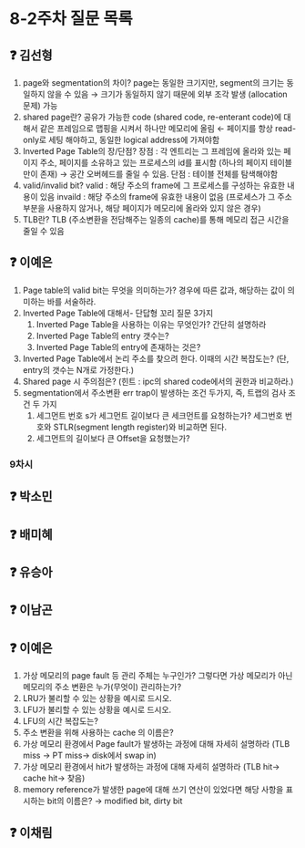 # 8-2주차 질문 목록

## ❓ 김선형
1. page와 segmentation의 차이? page는 동일한 크기지만, segment의 크기는 동일하지 않을 수 있음 → 크기가 동일하지 않기 때문에 외부 조각 발생 (allocation 문제) 가능
2. shared page란? 공유가 가능한 code (shared code, re-enterant code)에 대해서 같은 프레임으로 맵핑을 시켜서 하나만 메모리에 올림 ← 페이지를 항상 read-only로 세팅 해야하고, 동일한 logical address에 가져야함
3. Inverted Page Table의 장/단점? 장점 : 각 엔트리는 그 프레임에 올라와 있는 페이지 주소, 페이지를 소유하고 있는 프로세스의 id를 표시함 (하나의 페이지 테이블만이 존재) → 공간 오버헤드를 줄일 수 있음. 단점 : 테이블 전체를 탐색해야함 
4. valid/invalid bit?
valid : 해당 주소의 frame에 그 프로세스를 구성하는 유효한 내용이 있음
invaild : 해당 주소의 frame에 유효한 내용이 없음 (프로세스가 그 주소 부분을 사용하지 않거나, 해당 페이지가 메모리에 올라와 있지 않은 경우)
5. TLB란? TLB (주소변환을 전담해주는 일종의 cache)를 통해 메모리 접근 시간을 줄일 수 있음 

## ❓ 이예은
1. Page table의 valid bit는 무엇을 의미하는가? 경우에 따른 값과, 해당하는 값이 의미하는 바를 서술하라.
2. Inverted Page Table에 대해서- 단답형 꼬리 질문 3가지
    1. Inverted Page Table을 사용하는 이유는 무엇인가? 간단히 설명하라
    2. Inverted Page Table의 entry 갯수는?
    3. Inverted Page Table의 entry에 존재하는 것은?
3. Inverted Page Table에서 논리 주소를 찾으려 한다. 이때의 시간 복잡도는? (단, entry의 갯수는 N개로 가정한다.)
4. Shared page 시 주의점은? (힌트 : ipc의 shared code에서의 권한과 비교하라.)
5. segmentation에서 주소변환 err trap이 발생하는 조건 두가지, 즉, 트랩의 검사 조건 두 가지
    1. 세그먼트 번호 s가 세그먼트 길이보다 큰 세크먼트를 요청하는가?
    세그번호 번호와 STLR(segment length register)와 비교하면 된다.
    2. 세그먼트의 길이보다 큰 Offset을 요청했는가?


### 9차시

## ❓ 박소민


## ❓ 배미혜


## ❓ 유승아


## ❓ 이남곤


## ❓ 이예은
1. 가상 메모리의 page fault 등 관리 주체는 누구인가? 그렇다면 가상 메모리가 아닌 메모리의 주소 변환은 누가(무엇이) 관리하는가?
2. LRU가 불리할 수 있는 상황을 예시로 드시오.
3. LFU가 불리할 수 있는 상황을 예시로 드시오.
4. LFU의 시간 복잡도는?
5. 주소 변환을 위해 사용하는 cache 의 이름은?
6. 가상 메모리 환경에서 Page fault가 발생하는 과정에 대해 자세히 설명하라 
(TLB miss → PT miss→ disk에서 swap in)
7. 가상 메모리 환경에서 hit가 발생하는 과정에 대해 자세히 설명하라 
(TLB hit→ cache hit→ 찾음)
8. memory reference가 발생한 page에 대해 쓰기 연산이 있었다면 해당 사항을 표시하는 bit의 이름은?
→ modified bit, dirty bit


## ❓ 이채림
